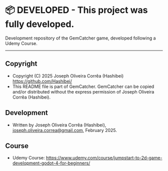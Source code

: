 # :package: **DEVELOPED** - This project was fully developed.
Development repository of the GemCatcher game, developed following a Udemy Course.
 
---

## Copyright
 * Copyright (C) 2025 Joseph Oliveira Corrêa (Hashibei) <https://github.com/Hashibei/>
 * This README file is part of GemCatcher. GemCatcher can be copied and/or distributed without the express permission of Joseph Oliveira Corrêa (Hashibei).

## Development 
 * Written by Joseph Oliveira Corrêa (Hashibei), <joseph.oliveira.correa@gmail.com>, February 2025.

## Course
* Udemy Course: <https://www.udemy.com/course/jumpstart-to-2d-game-development-godot-4-for-beginners/>
